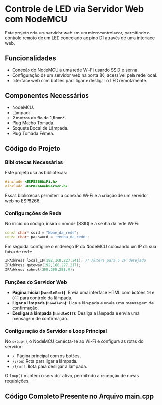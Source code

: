 # Controle de LED via Servidor Web com NodeMCU

<p>Este projeto cria um servidor web em um microcontrolador, permitindo o controle remoto de um LED conectado ao pino D1 através de uma interface web.</p>

<h2>Funcionalidades</h2>

<ul>
  <li>Conexão do NodeMCU a uma rede Wi-Fi usando SSID e senha.</li>
  <li>Configuração de um servidor web na porta 80, acessível pela rede local.</li>
  <li>Interface web com botões para ligar e desligar o LED remotamente.</li>
</ul>

<h2>Componentes Necessários</h2>

<ul>
  <li>NodeMCU.</li>
  <li>Lâmpada.</li>
  <li>2 metros de fio de 1,5mm².</li>
  <li>Plug Macho Tomada.</li>
  <li>Soquete Bocal de Lâmpada.</li>
  <li>Plug Tomada Fêmea.</li>
</ul>

<h2>Código do Projeto</h2>

<h3>Bibliotecas Necessárias</h3>

<p>Este projeto usa as bibliotecas:</p>

```cpp
#include <ESP8266WiFi.h>
#include <ESP8266WebServer.h>
```

<p>Essas bibliotecas permitem a conexão Wi-Fi e a criação de um servidor web no ESP8266.</p> 

<h3>Configurações de Rede</h3> 

<p>No início do código, insira o nomde (SSID) e a senha da rede Wi-Fi:</p>

```cpp
const char* ssid = "Nome_da_rede";
const char* password = "Senha_da_rede";
```

<p>Em seguida, configure o endereço IP do NodeMCU colocando um IP da sua faixa de rede:</p>

```cpp
IPAddress local_IP(192,168,227,241); // Altere para o IP desejado
IPAddress gateway(192,168,227,217);
IPAddress subnet(255,255,255,0);
```

<h3>Funções do Servidor Web</h3> 

<ul> 
    <li><strong>Página Inicial (<code>handleRoot</code>)</strong>: Envia uma interface HTML com botões <code>ON</code> e <code>OFF</code> para controle da lâmpada.</li>
    <li><strong>Ligar a lâmpada (<code>handleOn</code>)</strong>: Liga a lâmpada e envia uma mensagem de confirmação.</li> 
    <li><strong>Desligar a lâmpada (<code>handleOff</code>)</strong>: Desliga a lâmpada e envia uma mensagem de confirmação.</li>
</ul> 

<h3>Configuração do Servidor e Loop Principal</h3> 

<p>No <code>setup()</code>, o NodeMCU conecta-se ao Wi-Fi e configura as rotas do servidor:</p> 
<ul> 
    <li><code>/</code>: Página principal com os botões.</li> 
    <li><code>/5/on</code>: Rota para ligar a lâmpada.</li> 
    <li><code>/5/off</code>: Rota para desligar a lâmpada.</li> 
</ul> 
<p>O <code>loop()</code> mantém o servidor ativo, permitindo a recepção de novas requisições.</p> 

<h2>Código Completo Presente no Arquivo <strong>main.cpp</strong></h2>
